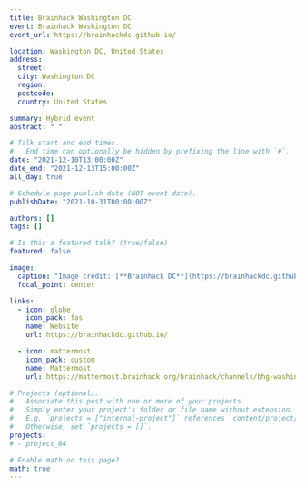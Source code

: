 ```yaml
---
title: Brainhack Washington DC
event: Brainhack Washington DC
event_url: https://brainhackdc.github.io/

location: Washington DC, United States
address:
  street:
  city: Washington DC
  region:
  postcode:
  country: United States

summary: Hybrid event
abstract: " "

# Talk start and end times.
#   End time can optionally be hidden by prefixing the line with `#`.
date: "2021-12-10T13:00:00Z"
date_end: "2021-12-13T15:00:00Z"
all_day: true

# Schedule page publish date (NOT event date).
publishDate: "2021-10-31T00:00:00Z"

authors: []
tags: []

# Is this a featured talk? (true/false)
featured: false

image:
  caption: "Image credit: [**Brainhack DC**](https://brainhackdc.github.io/)"
  focal_point: center

links:
  - icon: globe
    icon_pack: fas
    name: Website
    url: https://brainhackdc.github.io/

  - icon: mattermost
    icon_pack: custom
    name: Mattermost
    url: https://mattermost.brainhack.org/brainhack/channels/bhg-washingtondc

# Projects (optional).
#   Associate this post with one or more of your projects.
#   Simply enter your project's folder or file name without extension.
#   E.g. `projects = ["internal-project"]` references `content/project/deep-learning/index.md`.
#   Otherwise, set `projects = []`.
projects:
# - project_84

# Enable math on this page?
math: true
---
```

